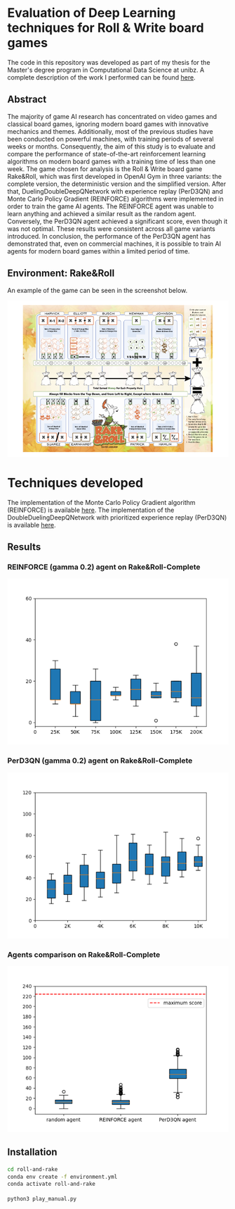 # Evaluation of Deep Learning techniques for Roll & Write board games
The code in this repository was developed as part of my thesis for the Master's degree program in Computational Data Science at unibz.
A complete description of the work I performed can be found [here](https://github.com/giannpelle/roll-and-rake/blob/main/master_thesis.pdf).

## Abstract
The majority of game AI research has concentrated on video games and classical board games, ignoring modern board games with innovative mechanics and themes. Additionally, most of the previous studies have been conducted on powerful machines, with training periods of several weeks or months. Consequently, the aim of this study is to evaluate and compare the performance of state-of-the-art reinforcement learning algorithms on modern board games with a training time of less than one week. The game chosen for analysis is the Roll & Write board game Rake&Roll, which was first developed in OpenAI Gym in three variants: the complete version, the deterministic version and the simplified version. After that, DuelingDoubleDeepQNetwork with experience replay (PerD3QN) and Monte Carlo Policy Gradient (REINFORCE) algorithms were implemented in order to train the game AI agents. The REINFORCE agent was unable to learn anything and achieved a similar result as the random agent. Conversely, the PerD3QN agent achieved a significant score, even though it was not optimal. These results were consistent across all game variants introduced. In conclusion, the performance of the PerD3QN agent has demonstrated that, even on commercial machines, it is possible to train AI agents for modern board games within a limited period of time.

## Environment: Rake&Roll
An example of the game can be seen in the screenshot below.

![rollandrake](https://github.com/giannpelle/roll-and-rake/blob/main/img/rake-and-roll.png)

# Techniques developed
The implementation of the Monte Carlo Policy Gradient algorithm (REINFORCE) is available [here](https://github.com/giannpelle/roll-and-rake/blob/main/train_reinforce_v0_zero_two.py).
The implementation of the DoubleDuelingDeepQNetwork with prioritized experience replay (PerD3QN) is available [here](https://github.com/giannpelle/roll-and-rake/blob/main/DuelingPerDoubleDQN_agent_v0_zero_two.py).

## Results
### REINFORCE (gamma 0.2) agent on Rake&Roll-Complete
![results](https://github.com/giannpelle/roll-and-rake/blob/main/img/reinforce_v0_two.png)

### PerD3QN (gamma 0.2) agent on Rake&Roll-Complete
![results](https://github.com/giannpelle/roll-and-rake/blob/main/img/d3qn_v0_two.png)

### Agents comparison on Rake&Roll-Complete
![results](https://github.com/giannpelle/roll-and-rake/blob/main/img/env_v0_run.png)

## Installation

```bash
cd roll-and-rake
conda env create -f environment.yml
conda activate roll-and-rake

python3 play_manual.py
```
